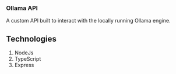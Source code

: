 ### Ollama API

A custom API built to interact with the locally running Ollama engine.

## Technologies
1. NodeJs
2. TypeScript
3. Express
